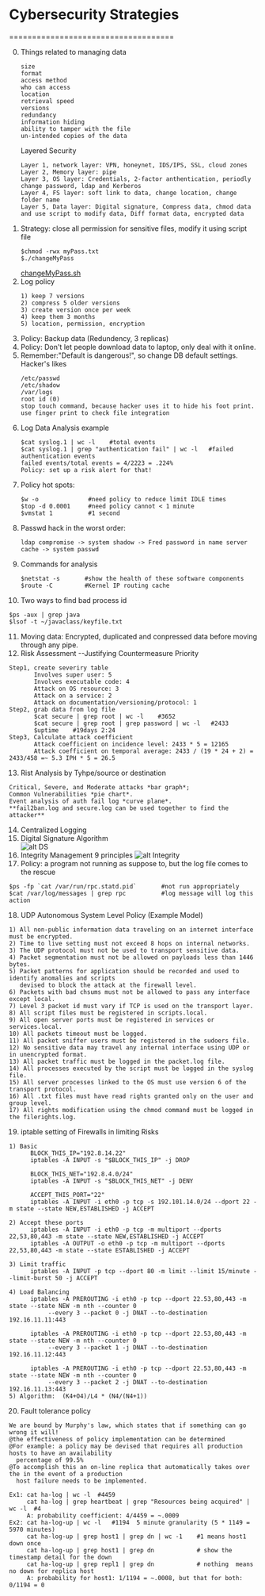 # Cybersecurity Strategies
====================================  

0. Things related to managing data
   ```
   size
   format
   access method
   who can access
   location
   retrieval speed
   versions
   redundancy
   information hiding
   ability to tamper with the file
   un-intended copies of the data
   ```
   Layered Security
   ```
   Layer 1, network layer: VPN, honeynet, IDS/IPS, SSL, cloud zones
   Layer 2, Memory layer: pipe
   Layer 3, OS layer: Credentials, 2-factor anthentication, periodly change password, ldap and Kerberos
   Layer 4, FS layer: soft link to data, change location, change folder name
   Layer 5, Data layer: Digital signature, Compress data, chmod data and use script to modify data, Diff format data, encrypted data
   ```
1. Strategy: close all permission for sensitive files, modify it using script file
   ```
   $chmod -rwx myPass.txt
   $./changeMyPass
   ```
   [changeMyPass.sh](https://github.com/mndarren/Code-Lib/blob/master/Data_Security_lib/resource/bash_code/readPass.sh)
2. Log policy
   ```
   1) keep 7 versions
   2) compress 5 older versions
   3) create version once per week
   4) keep them 3 months
   5) location, permission, encryption
   ```
3. Policy: Backup data (Redundency, 3 replicas)
4. Policy: Don't let people download data to laptop, only deal with it online.
5. Remember:"Default is dangerous!", so change DB default settings.  
   Hacker's likes
   ```
   /etc/passwd
   /etc/shadow
   /var/logs
   root id (0)
   stop touch command, because hacker uses it to hide his foot print. use finger print to check file integration
   ```
6. Log Data Analysis example
   ```
   $cat syslog.1 | wc -l    #total events
   $cat syslog.1 | grep "authentication fail" | wc -l   #failed authentication events
   failed events/total events = 4/2223 = .224%
   Policy: set up a risk alert for that!
   ```
7. Policy hot spots:
   ```
   $w -o              #need policy to reduce limit IDLE times
   $top -d 0.0001     #need policy cannot < 1 minute
   $vmstat 1          #1 second
   ```
8. Passwd hack in the worst order:
   ```
   ldap compromise -> system shadow -> Fred password in name server cache -> system passwd
   ```
9. Commands for analysis
   ```
   $netstat -s       #show the health of these software components
   $route -C         #Kernel IP routing cache
   ```
10. Two ways to find bad process id
   ```
   $ps -aux | grep java
   $lsof -t ~/javaclass/keyfile.txt
   ```
11. Moving data: Encrypted, duplicated and conpressed data before moving through any pipe.
12. Risk Assessment --Justifying Countermeasure Priority
   ```
   Step1, create severiry table
          Involves super user: 5
          Involves executable code: 4
          Attack on OS resource: 3
          Attack on a service: 2
          Attack on documentation/versioning/protocol: 1
   Step2, grab data from log file
          $cat secure | grep root | wc -l    #3652
          $cat secure | grep root | grep password | wc -l   #2433
          $uptime    #19days 2:24
   Step3, Calculate attack coefficient
          Attack coefficient on incidence level: 2433 * 5 = 12165
          Attack coefficient on temporal average: 2433 / (19 * 24 + 2) = 2433/458 =~ 5.3 IPH * 5 = 26.5
   ```
13. Rist Analysis by Tyhpe/source or destination
   ```
   Critical, Severe, and Moderate attacks *bar graph*;
   Common Vulnerabilities *pie chart*.
   Event analysis of auth fail log *curve plane*.
   **fail2ban.log and secure.log can be used together to find the attacker**
   ```
14. Centralized Logging
15. Digital Signature Algorithm<br/>
   ![alt DS](https://github.com/mndarren/Code-Lib/blob/master/Data_Security_lib/resource/pic/DS.PNG)
16. Integrity Management 9 principles
   ![alt Integrity](https://github.com/mndarren/Code-Lib/blob/master/Data_Security_lib/resource/pic/Integrity9principles.PNG)
17. Policy: a program not running as suppose to, but the log file comes to the rescue  
   ```
   $ps -fp `cat /var/run/rpc.statd.pid`       #not run appropriately
   $cat /var/log/messages | grep rpc          #log message will log this action
   ```
18. UDP Autonomous System Level Policy (Example Model)
   ```
   1) All non-public information data traveling on an internet interface must be encrypted.
   2) Time to live setting must not exceed 8 hops on internal networks.
   3) The UDP protocol must not be used to transport sensitive data.
   4) Packet segmentation must not be allowed on payloads less than 1446 bytes.
   5) Packet patterns for application should be recorded and used to identify anomalies and scripts
      devised to block the attack at the firewall level.
   6) Packets with bad chsums must not be allowed to pass any interface except local.
   7) Level 3 packet id must vary if TCP is used on the transport layer.
   8) All script files must be registered in scripts.local.
   9) All open server ports must be registered in services or services.local.
   10) All packets timeout must be logged.
   11) All packet sniffer users must be registered in the sudoers file.
   12) No sensitive data may travel any internal interface using UDP or in unencrypted format.
   13) All packet traffic must be logged in the packet.log file.
   14) All processes executed by the script must be logged in the syslog file.
   15) All server processes linked to the OS must use version 6 of the transport protocol.
   16) All .txt files must have read rights granted only on the user and group level.
   17) All rights modification using the chmod command must be logged in the filerights.log.
   ```
19. iptable setting of Firewalls in limiting Risks
   ```
   1) Basic
         BLOCK_THIS_IP="192.8.14.22"
         iptables -A INPUT -s "$BLOCK_THIS_IP" -j DROP

         BLOCK_THIS_NET="192.8.4.0/24"
         iptables -A INPUT -s "$BLOCK_THIS_NET" -j DENY

         ACCEPT_THIS_PORT="22"
         iptables -A INPUT -i eth0 -p tcp -s 192.101.14.0/24 --dport 22 -m state --state NEW,ESTABLISHED -j ACCEPT

   2) Accept these ports
         iptables -A INPUT -i eth0 -p tcp -m multiport --dports 22,53,80,443 -m state --state NEW,ESTABLISHED -j ACCEPT
         iptables -A OUTPUT -o eth0 -p tcp -m multiport --dports 22,53,80,443 -m state --state ESTABLISHED -j ACCEPT

   3) Limit traffic
         iptables -A INPUT -p tcp --dport 80 -m limit --limit 15/minute --limit-burst 50 -j ACCEPT

   4) Load Balancing
         iptables -A PREROUTING -i eth0 -p tcp --dport 22.53,80,443 -m state --state NEW -m nth --counter 0
              --every 3 --packet 0 -j DNAT --to-destination 192.16.11.11:443

         iptables -A PREROUTING -i eth0 -p tcp --dport 22.53,80,443 -m state --state NEW -m nth --counter 0
              --every 3 --packet 1 -j DNAT --to-destination 192.16.11.12:443

         iptables -A PREROUTING -i eth0 -p tcp --dport 22.53,80,443 -m state --state NEW -m nth --counter 0
              --every 3 --packet 2 -j DNAT --to-destination 192.16.11.13:443
   5) Algorithm:  (K4+O4)/L4 * (N4/(N4+1))
   ```
20. Fault tolerance policy
   ```
   We are bound by Murphy's law, which states that if something can go wrong it will!
   @the effectiveness of policy implementation can be determined
   @For example: a policy may be devised that requires all production hosts to have an availability 
     percentage of 99.5%
   @To accomplish this an on-line replica that automatically takes over the in the event of a production
     host failure needs to be implemented.

   Ex1: cat ha-log | wc -l  #4459
        cat ha-log | grep heartbeat | grep "Resources being acquired" | wc -l  #4
        A: probability coefficient: 4/4459 = ~.0009
   Ex2: cat ha-log-up | wc -l   #1194  5 minute granularity (5 * 1149 = 5970 minutes)
        cat ha-log-up | grep host1 | grep dn | wc -1    #1 means host1 down once
        cat ha-log-up | grep host1 | grep dn            # show the timestamp detail for the down
        cat ha-log-up | grep repl1 | grep dn            # nothing  means no down for replica host
        A: probability for host1: 1/1194 = ~.0008, but that for both: 0/1194 = 0
   ```